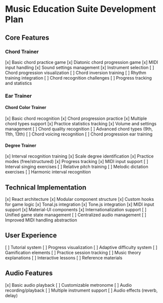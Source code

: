 # Music Education Suite Development Plan

## Core Features
### Chord Trainer
[x] Basic chord practice game
[x] Diatonic chord progression game
[x] MIDI input handling
[x] Sound settings management
[x] Instrument selection
[ ] Chord progression visualization
[ ] Chord inversion training
[ ] Rhythm training integration
[ ] Chord recognition challenges
[ ] Progress tracking and statistics

### Ear Trainer
#### Chord Color Trainer
[x] Basic chord recognition
[x] Chord progression practice
[x] Multiple chord types support
[x] Practice statistics tracking
[x] Volume and settings management
[ ] Chord quality recognition
[ ] Advanced chord types (9th, 11th, 13th)
[ ] Chord voicing recognition
[ ] Chord progression ear training

#### Degree Trainer
[x] Interval recognition training
[x] Scale degree identification
[x] Practice modes (free/structured)
[x] Progress tracking
[x] MIDI input support
[ ] Interval singing exercises
[ ] Relative pitch training
[ ] Melodic dictation exercises
[ ] Harmonic interval recognition

## Technical Implementation
[x] React architecture
[x] Modular component structure
[x] Custom hooks for game logic
[x] Tonal.js integration
[x] Tone.js integration
[x] MIDI input support
[x] Material-UI components
[x] Internationalization support
[ ] Unified game state management
[ ] Centralized audio management
[ ] Improved MIDI handling abstraction

## User Experience
[ ] Tutorial system
[ ] Progress visualization
[ ] Adaptive difficulty system
[ ] Gamification elements
[ ] Practice session tracking
[ ] Music theory explanations
[ ] Interactive lessons
[ ] Reference materials

## Audio Features
[x] Basic audio playback
[ ] Customizable metronome
[ ] Audio recording/playback
[ ] Multiple instrument support
[ ] Audio effects (reverb, delay)